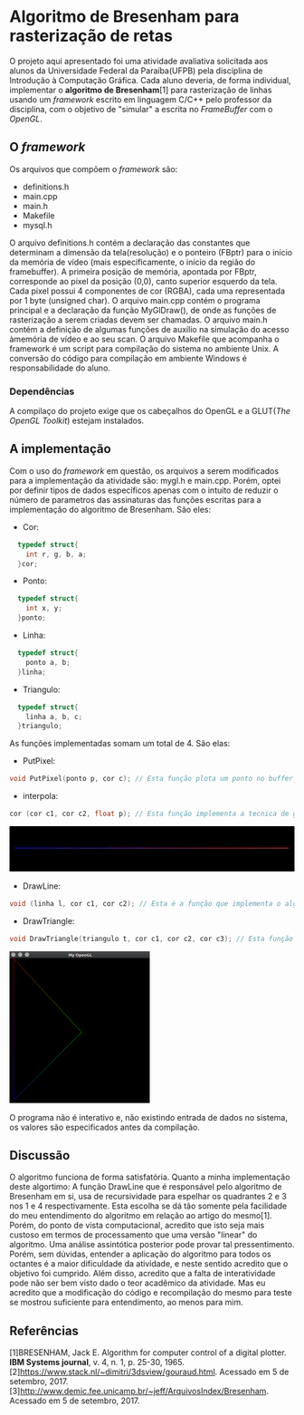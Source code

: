   # Algoritmo de Bresenham para rasterização de retas

  O projeto aqui apresentado foi uma atividade avaliativa solicitada aos alunos da Universidade Federal da Paraíba(UFPB) pela disciplina de Introdução à Computação Gráfica. Cada aluno deveria, de forma individual, implementar o **algoritmo de Bresenham**[1] para rasterização de linhas usando um *framework* escrito em linguagem C/C++ pelo professor da disciplina, com o objetivo de "simular" a escrita no *FrameBuffer* com o *OpenGL*.
  
  ## O *framework*
  
  Os arquivos que compõem o *framework* são:
  
  * definitions.h
  * main.cpp
  * main.h
  * Makefile
  * mysql.h
  
  O arquivo definitions.h contém a declaração das constantes que determinam a dimensão da tela(resolução) e o ponteiro (FBptr) para o início da memória de vídeo (mais especificamente, o início da região do framebuffer). A primeira posição de memória, apontada por FBptr, corresponde ao pixel da posição (0,0), canto superior esquerdo da tela. Cada pixel possui 4 componentes de cor (RGBA), cada
uma representada por 1 byte (unsigned char).
  O arquivo main.cpp contém o programa principal e a declaração da função MyGlDraw(), de onde as funções de rasterização a serem criadas devem ser chamadas.
  O arquivo main.h contém a definição de algumas funções de auxílio na simulação do acesso àmemória de vídeo e ao seu scan.
  O arquivo Makefile que acompanha o framework é um script para compilação do sistema no ambiente Unix. A conversão do código para compilação em ambiente Windows é responsabilidade do aluno.
  
  ### Dependências
  
  A compilaço do projeto exige que os cabeçalhos do OpenGL e a GLUT(*The OpenGL Toolkit*) estejam instalados.
  
  ## A implementação
  
  Com o uso do *framework* em questão, os arquivos a serem modificados para a implementação da atividade são: mygl.h e main.cpp. Porém, optei por definir tipos de dados específicos apenas com o intuito de reduzir o número de parametros das assinaturas das funções escritas para a implementação do algoritmo de Bresenham.
  São eles:
  * Cor:
  ```C
    typedef struct{
      int r, g, b, a;
    }cor;
  ```
  * Ponto:
  ```C
    typedef struct{
      int x, y;
    }ponto;
  ```
  * Linha:
  ```C
    typedef struct{
      ponto a, b;
    }linha;
  ```
  * Triangulo:
  ```C
    typedef struct{
      linha a, b, c;
    }triangulo;
  ```
  As funções implementadas somam um total de 4. São elas:
  * PutPixel:
  ```C
  void PutPixel(ponto p, cor c); // Esta função plota um ponto no buffer de video
  ```
  * interpola:
  ```C
  cor (cor c1, cor c2, float p); // Esta função implementa a tecnica de goraud[2] para interpolar duas cores
  ```
  ![line](interpolacao2.jpg)
  * DrawLine:
  ```C
  void (linha l, cor c1, cor c2); // Esta é a função que implementa o algoritmo de Bresenham
  ```
  * DrawTriangle:
  ```C
  void DrawTriangle(triangulo t, cor c1, cor c2, cor c3); // Esta função apenas desenha um triangulo oco
  ```
  ![triangulo](triangulo.png)
  
  O programa não é interativo e, não existindo entrada de dados no sistema, os valores são especificados antes da compilação.
  
  ## Discussão
  
  O algoritmo funciona de forma satisfatória. Quanto a minha implementação deste algortimo: A função DrawLine que é responsável pelo algoritmo de Bresenham em si, usa de recursividade para espelhar os quadrantes 2 e 3 nos 1 e 4 respectivamente. Esta escolha se dá tão somente pela facilidade do meu entendimento do algoritmo em relação ao artigo do mesmo[1]. Porém, do ponto de vista computacional, acredito que isto seja mais custoso em termos de processamento que uma versão "linear" do algoritmo. Uma análise assintótica posterior pode provar tal pressentimento. Porém, sem dúvidas, entender a aplicação do algoritmo para todos os octantes é a maior dificuldade da atividade, e neste sentido acredito que o objetivo foi cumprido.
  Além disso, acredito que a falta de interatividade pode não ser bem visto dado o teor acadêmico da atividade. Mas eu acredito que a modificação do código e recompilação do mesmo para teste se mostrou suficiente para entendimento, ao menos para mim.
  
  ## Referências
  [1]BRESENHAM, Jack E. Algorithm for computer control of a digital plotter. **IBM Systems journal**, v. 4, n. 1, p. 25-30, 1965.
  [2]https://www.stack.nl/~dimitri/3dsview/gouraud.html. Acessado em 5 de setembro, 2017.
  [3]http://www.demic.fee.unicamp.br/~jeff/ArquivosIndex/Bresenham. Acessado em 5 de setembro, 2017.
